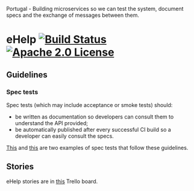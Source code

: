 Portugal - Building microservices so we can test the system, document specs and the exchange of messages between them.

# eHelp [![Build Status](https://travis-ci.org/EqualExperts/eHelp.svg?branch=master)](https://travis-ci.org/EqualExperts/eHelp) [![Apache 2.0 License](https://img.shields.io/badge/license-Apache_2.0-blue.svg)](https://github.com/EqualExperts/eHelp/blob/master/LICENSE.txt)

## Guidelines

### Spec tests 

Spec tests (which may include acceptance or smoke tests) should:
 * be written as documentation so developers can consult them to understand the API provided;
 * be automatically published after every successful CI build so a developer can easily consult the specs.
 
[This](http://rafaelfiume.github.io/tictactoe) and [this](http://rafaelfiume.github.io/basket-tax-and-price-calculator) are two examples of spec tests that follow these guidelines. 

## Stories 

eHelp stories are in [this](https://trello.com/b/1gkUc5Ma/ehelp) Trello board.
